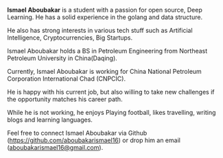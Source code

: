 **Ismael Aboubakar** is a student with a passion for open source, Deep Learning. He has a solid experience in the golang and data structure.

He also has strong interests in various tech stuff such as Artificial Intelligence, Cryptocurrencies, Big Startups.

Ismael Aboubakar holds a BS in Petroleum Engineering from Northeast Petroleum University in China(Daqing).

Currently, Ismael Aboubakar is working for China National Petroleum Corporation International Chad (CNPCIC).

He is happy with his current job, but also willing to take new challenges if the opportunity matches his career path.

While he is not working, he enjoys Playing football, likes travelling, writing blogs and learning languages.

Feel free to connect Ismael Aboubakar via Github (https://github.com/aboubakarismael16) or drop him an email (aboubakarismael16@gmail.com).
